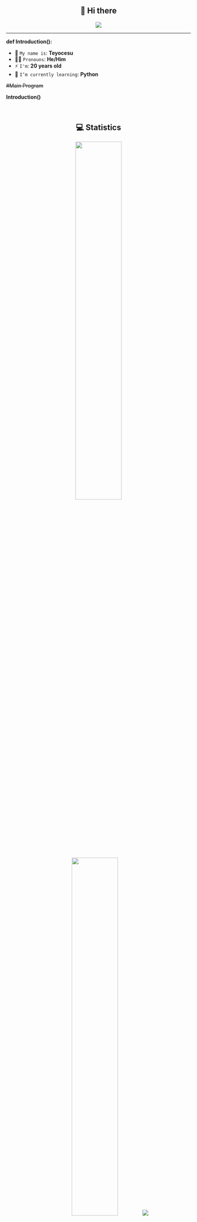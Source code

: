 <h2 align="center">👋 Hi there</h2>

<p align="center">
    <img src="https://komarev.com/ghpvc/?username=Kerbecs&color=blueviolet"/> 
</p>

<hr/>

**def Introduction():**
  * 🤟 `My name is`: **Teyocesu**
  * 🙋‍♂️ `Pronouns`: **He/Him**
  * ⚡ `I'm`: **20 years old**
  * 🌱 `I’m currently learning`: **Python**

~~#Main Program~~

**Introduction()**
</p>
<br/>

<h2 align="center">💻 Statistics</h2>

<p align="center">
  <img height="50%" width="auto" src ="https://github-readme-stats.vercel.app/api?username=teyocesu&show_icons=true&count_private=true&theme=nightowl&hide_border=true&hide=issues,contribs&bg_color=00000000">
  <img height="50%" width="auto" src ="https://github-readme-stats.vercel.app/api/top-langs/?username=teyocesu&layout=compact&hide_border=true&theme=nightowl&bg_color=00000000&langs_count=6&hide=jupyter%20notebook,tex,css,php&exclude_repo=Pacman-AI">
  <img src ="https://github-readme-streak-stats.herokuapp.com?user=teyocesu&theme=nightowl&hide_border=true&background=FFFFFF00">
</p>
